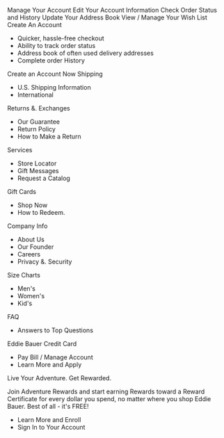 Manage Your Account Edit Your Account Information Check Order Status and History Update Your Address Book View / Manage Your Wish List Create An Account

*   Quicker, hassle-free checkout
*   Ability to track order status
*   Address book of often used delivery addresses
*   Complete order History

Create an Account Now Shipping

*   U.S. Shipping Information
*   International

Returns &. Exchanges

*   Our Guarantee
*   Return Policy
*   How to Make a Return

Services

*   Store Locator
*   Gift Messages
*   Request a Catalog

Gift Cards

*   Shop Now
*   How to Redeem.

Company Info

*   About Us
*   Our Founder
*   Careers
*   Privacy &. Security

Size Charts

*   Men's
*   Women's
*   Kid's

FAQ

*   Answers to Top Questions

Eddie Bauer Credit Card

*   Pay Bill / Manage Account
*   Learn More and Apply

Live Your Adventure. Get Rewarded.

Join Adventure Rewards and start earning Rewards toward a Reward Certificate for every dollar you spend, no matter where you shop Eddie Bauer. Best of all - it's FREE!

*   Learn More and Enroll
*   Sign In to Your Account